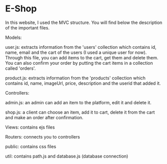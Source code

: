 # E-Shop

In this website, I used the MVC structure. You will find below the description of the important files.


Models:


user.js: extracts information from the 'users' collection which contains id, name, email and the cart of the users (I used a unique user for now). Through this file, you can add items to the cart, get them and delete them. 
You can also confirm your order by putting the cart items in a collection called 'orders'. 


product.js: extracts information from the 'products' collection which contains id, name, imageUrl, price, description and the userid that added it. 


Controllers:


admin.js: an admin can add an item to the platform, edit it and delete it. 


shop.js: a client can choose an item, add it to cart, delete it from the cart and make an order after confirmation. 


Views: contains ejs files


Routers: connects you to controllers


public: contains css files


util: contains path.js and database.js (database connection)






